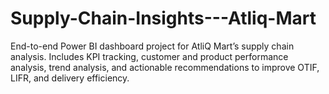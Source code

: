 # Supply-Chain-Insights---Atliq-Mart
End-to-end Power BI dashboard project for AtliQ Mart’s supply chain analysis. Includes KPI tracking, customer and product performance analysis, trend analysis, and actionable recommendations to improve OTIF, LIFR, and delivery efficiency.
